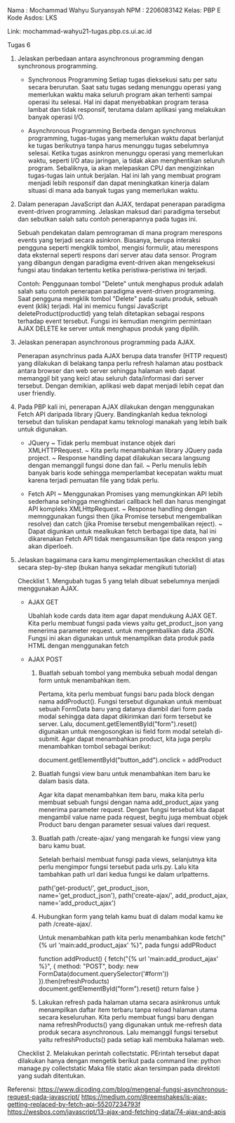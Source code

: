 Nama : Mochammad Wahyu Suryansyah
NPM  : 2206083142
Kelas: PBP E
Kode Asdos: LKS

Link: mochammad-wahyu21-tugas.pbp.cs.ui.ac.id

Tugas 6

1. Jelaskan perbedaan antara asynchronous programming dengan synchronous programming.

    - Synchronous Programming
    Setiap tugas dieksekusi satu per satu secara berurutan. Saat satu tugas sedang menunggu operasi yang memerlukan waktu maka seluruh program akan terhenti sampai operasi itu selesai. Hal ini dapat menyebabkan program terasa lambat dan tidak responsif, terutama dalam aplikasi yang melakukan banyak operasi I/O.

    - Asynchronous Programming
    Berbeda dengan synchronus programming, tugas-tugas yang memerlukan waktu dapat berlanjut ke tugas berikutnya tanpa harus menunggu tugas sebelumnya selesai. Ketika tugas asinkron menunggu operasi yang memerlukan waktu, seperti I/O atau jaringan, ia tidak akan menghentikan seluruh program. Sebaliknya, ia akan melepaskan CPU dan mengizinkan tugas-tugas lain untuk berjalan. Hal ini lah yang membuat program menjadi lebih responsif dan dapat meningkatkan kinerja dalam situasi di mana ada banyak tugas yang memerlukan waktu.

2. Dalam penerapan JavaScript dan AJAX, terdapat penerapan paradigma event-driven programming. Jelaskan maksud dari paradigma tersebut dan sebutkan salah satu contoh penerapannya pada tugas ini.

    Sebuah pendekatan dalam pemrograman di mana program merespons events yang terjadi secara asinkron. Biasanya, berupa interaksi pengguna seperti mengklik tombol, mengisi formulir, atau merespons data eksternal seperti respons dari server atau data sensor. Program yang dibangun dengan paradigma event-driven akan mengeksekusi fungsi atau tindakan tertentu ketika peristiwa-peristiwa ini terjadi.

    Contoh:
    Penggunaan tombol "Delete" untuk menghapus produk adalah salah satu contoh penerapan paradigma event-driven programming. Saat pengguna mengklik tombol "Delete" pada suatu produk, sebuah event (klik) terjadi. Hal ini memicu fungsi JavaScript deleteProduct(productId) yang telah ditetapkan sebagai respons terhadap event tersebut. Fungsi ini kemudian mengirim permintaan AJAX DELETE ke server untuk menghapus produk yang dipilih.

3. Jelaskan penerapan asynchronous programming pada AJAX.

    Penerapan asynchrinus pada AJAX berupa data transfer (HTTP request) yang dilakukan di belakang  tanpa perlu refresh halaman atau postback antara browser dan web server sehingga halaman web dapat memanggil bit yang keicl atau seluruh data/informasi dari server tersebut. Dengan demikian, aplikasi web dapat menjadi lebih cepat dan user friendly.

4. Pada PBP kali ini, penerapan AJAX dilakukan dengan menggunakan Fetch API daripada library jQuery. Bandingkanlah kedua teknologi tersebut dan tuliskan pendapat kamu teknologi manakah yang lebih baik untuk digunakan.

    - JQuery
        ~ Tidak perlu membuat instance objek dari XMLHTTPRequest. 
        ~ Kita perlu menambahkan library JQuery pada project. 
        ~ Response handling dapat dilakukan secara langsung dengan memanggil fungsi done dan fail.
        ~ Perlu menulis lebih banyak baris kode sehingga memperlambat kecepatan waktu muat karena terjadi pemuatan file yang tidak perlu.

    - Fetch API
        ~ Menggunakan Promises yang memungkinkan API lebih sederhana sehingga menghindari callback hell dan harus mengingat API kompleks XMLHttpRequest.
        ~ Response handling dengan memnggunakan fungsi then (jika Promise tersebut mengembalikan resolve) dan catch (jika Promise tersebut mengembalikan reject).
        ~ Dapat digunkan untuk mealkukan fetch berbagai tipe data, hal ini dikarenakan Fetch API tidak mengasumsikan tipe data respon yang akan diperloeh.

5. Jelaskan bagaimana cara kamu mengimplementasikan checklist di atas secara step-by-step (bukan hanya sekadar mengikuti tutorial)

    Checklist 1. Mengubah tugas 5 yang telah dibuat sebelumnya menjadi menggunakan AJAX. 

     - AJAX GET

        Ubahlah kode cards data item agar dapat mendukung AJAX GET.
            Kita perlu membuat fungsi pada views yaitu get_product_json yang menerima parameter request. untuk mengembalikan data JSON. Fungsi ini akan digunakan untuk menampilkan data produk pada HTML dengan menggunakan fetch

     - AJAX POST

        1. Buatlah sebuah tombol yang membuka sebuah modal dengan form untuk menambahkan item.

            Pertama, kita perlu membuat fungsi baru pada block dengan nama addProduct().
            Fungsi tersebut digunakan untuk membuat sebuah FormData baru yang datanya diambil dari form pada modal sehingga data dapat dikirimkan dari form tersebut ke server. Lalu, document.getElementById("form").reset() digunakan untuk mengosongkan isi field form modal setelah di-submit. Agar dapat menambahkan product, kita juga perplu menambahkan tombol sebagai berikut:
            
            document.getElementById("button_add").onclick = addProduct

        2. Buatlah fungsi view baru untuk menambahkan item baru ke dalam basis data.

            Agar kita dapat menambahkan item baru, maka kita perlu membuat sebuah fungsi dengan nama add_product_ajax yang menerima parameter request. Dengan fungsi tersebut kita dapat mengambil value name pada request, begitu juga membuat objek Product baru dengan parameter sesuai values dari request.

        3. Buatlah path /create-ajax/ yang mengarah ke fungsi view yang baru kamu buat.

            Setelah berhaisl membuat funsgi pada views, selanjutnya kita perlu mengimpor fungsi tersebut pada urls.py. Lalu kita tambahkan path url dari kedua fungsi ke dalam urlpatterns.

            path('get-product/', get_product_json, name='get_product_json'),
            path('create-ajax/', add_product_ajax, name='add_product_ajax')

        4. Hubungkan form yang telah kamu buat di dalam modal kamu ke path /create-ajax/.

            Untuk menambahkan path kita perlu menambahkan kode fetch("{% url 'main:add_product_ajax' %}", pada fungsi addPRoduct

            function addProduct() {
                fetch("{% url 'main:add_product_ajax' %}", {
                    method: "POST",
                    body: new FormData(document.querySelector('#form'))
                }).then(refreshProducts)
                document.getElementById("form").reset()
                return false
            }
            
        5. Lakukan refresh pada halaman utama secara asinkronus untuk menampilkan daftar item terbaru tanpa reload halaman utama secara keseluruhan.
            Kita perlu membuat fungsi baru dengan nama refreshProducts() yang digunakan untuk me-refresh data produk secara asynchronous. Lalu memanggil fungsi tersebut yaitu refreshProducts() pada setiap kali membuka halaman web.

    Checklist 2. Melakukan perintah collectstatic.
        PErintah tersebut dapat dilakukan hanya dengan mengetik berikut pada command line:
        python manage.py collectstatic
        Maka file static akan tersimpan pada direktoti yang sudah ditentukan.



Referensi:
https://www.dicoding.com/blog/mengenal-fungsi-asynchronous-request-pada-javascript/
https://medium.com/@reemshakes/is-ajax-getting-replaced-by-fetch-api-55207234793f
https://wesbos.com/javascript/13-ajax-and-fetching-data/74-ajax-and-apis